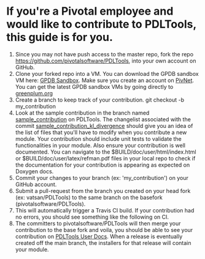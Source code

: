 If you're a Pivotal employee and would like to contribute to PDLTools, this guide is for you.
==============================================================================================

1. Since you may not have push access to the master repo, fork the repo https://github.com/pivotalsoftware/PDLTools, into your own account on GitHub.
2. Clone your forked repo into a VM. You can download the GPDB sandbox VM here: [GPDB Sandbox](https://network.pivotal.io/products/pivotal-gpdb#/releases/567/file_groups/337). Make sure you create an account on [PivNet](http://network.pivotal.io). You can get the latest GPDB sandbox VMs by going directly to [greenplum.org](http://greenplum.org)
3. Create a branch to keep track of your contribution. 
	git checkout -b my_contribution
4. Look at the sample contribution in the branch named [sample_contribution](https://github.com/pivotalsoftware/PDLTools/tree/sample_contribution) on PDLTools. The changelist associated with the commit [sample_contribution_kl_divergence](https://github.com/pivotalsoftware/PDLTools/commit/9a0980a1b2b64a1a04c7ecfa76b233273779d191) should give you an idea of the list of files that you'll have to modify when you contribute a new module. Your contribution should include unit tests to validate the functionalities in your module. Also ensure your contribution is well documented. You can navigate to the $BUILD/doc/user/html/index.html or $BUILD/doc/user/latex/refman.pdf files in your local repo to check if the documentation for your contribution is appearing as expected on Doxygen docs.
5. Commit your changes to your branch (ex: 'my_contribution') on your GitHub account.
6. Submit a pull-request from the branch you created on your head fork (ex: vatsan/PDLTools) to the same branch on the basefork (pivotalsoftware/PDLTools).
7. This will automatically trigger a Travis CI build. If your contribution had no errors, you should see something like the following on CI.
8. The committers to pivotalsoftware/PDLTools will then merge your contribution to the base fork and voila, you should be able to see your contribution on [PDLTools User Docs](http://pivotalsoftware.github.io/PDLTools/). When a release is eventually created off the main branch, the installers for that release will contain your module.
 
